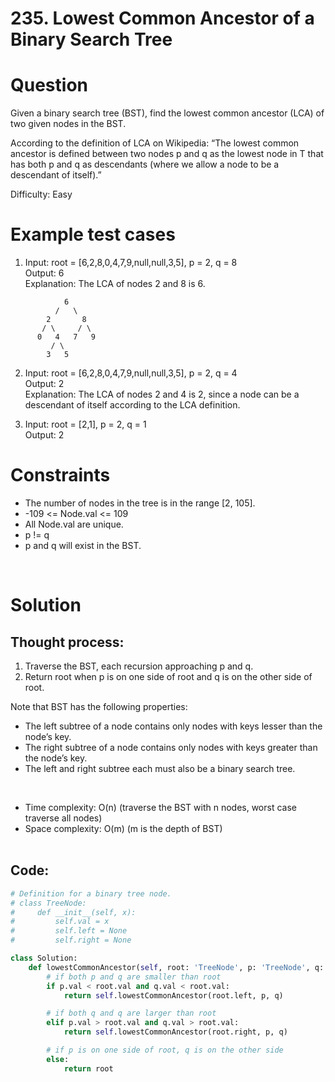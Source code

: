 # **235. Lowest Common Ancestor of a Binary Search Tree**

# Question
Given a binary search tree (BST), find the lowest common ancestor (LCA) of two given nodes in the BST.

According to the definition of LCA on Wikipedia: “The lowest common ancestor is defined between two nodes p and q as the lowest node in T that has both p and q as descendants (where we allow a node to be a descendant of itself).”
<br/>

Difficulty: Easy
<br/>

# Example test cases
1. Input: root = [6,2,8,0,4,7,9,null,null,3,5], p = 2, q = 8<br/>
Output: 6<br/>
Explanation: The LCA of nodes 2 and 8 is 6.
```
            6
          /   \
        2       8
       / \     / \
      0   4   7   9
         / \
        3   5
```
   
2. Input: root = [6,2,8,0,4,7,9,null,null,3,5], p = 2, q = 4 <br/>
Output: 2 <br/>
Explanation: The LCA of nodes 2 and 4 is 2, since a node can be a descendant of itself according to the LCA definition. <br/>

3. Input: root = [2,1], p = 2, q = 1 <br/>
Output: 2 <br/>

# Constraints
- The number of nodes in the tree is in the range [2, 105].
- -109 <= Node.val <= 109
- All Node.val are unique.
- p != q
- p and q will exist in the BST.
<br/>

# Solution
## Thought process:
1. Traverse the BST, each recursion approaching p and q.
2. Return root when p is on one side of root and q is on the other side of root.

Note that BST has the following properties:
- The left subtree of a node contains only nodes with keys lesser than the node’s key.
- The right subtree of a node contains only nodes with keys greater than the node’s key.
- The left and right subtree each must also be a binary search tree.
<br/>

- Time complexity: O(n) (traverse the BST with n nodes, worst case traverse all nodes)
- Space complexity: O(m) (m is the depth of BST)
<br/><br/>

## Code:
```python
# Definition for a binary tree node.
# class TreeNode:
#     def __init__(self, x):
#         self.val = x
#         self.left = None
#         self.right = None

class Solution:
    def lowestCommonAncestor(self, root: 'TreeNode', p: 'TreeNode', q: 'TreeNode') -> 'TreeNode':
        # if both p and q are smaller than root
        if p.val < root.val and q.val < root.val:
            return self.lowestCommonAncestor(root.left, p, q)

        # if both q and q are larger than root
        elif p.val > root.val and q.val > root.val:
            return self.lowestCommonAncestor(root.right, p, q)

        # if p is on one side of root, q is on the other side
        else:
            return root

```
